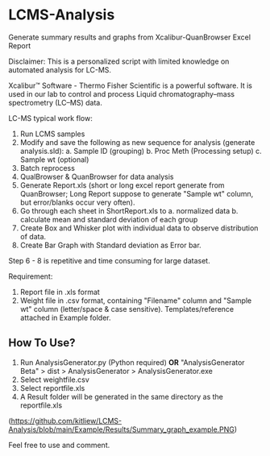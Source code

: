 # LCMS-Analysis
Generate summary results and graphs from Xcalibur-QuanBrowser Excel Report

Disclaimer: This is a personalized script with limited knowledge on automated analysis for LC-MS.


Xcalibur™ Software - Thermo Fisher Scientific is a powerful software. It is used in our lab to control and process Liquid chromatography–mass spectrometry (LC–MS) data.

LC-MS typical work flow:
1. Run LCMS samples
2. Modify and save the following as new sequence for analysis (generate analysis.sld):
      a. Sample ID (grouping)
      b. Proc Meth (Processing setup)
      c. Sample wt (optional)
3. Batch reprocess
4. QualBrowser & QuanBrowser for data analysis
5. Generate Report.xls (short or long excel report generate from QuanBrowser; Long Report suppose to generate "Sample wt" column, but error/blanks occur very often).
6. Go through each sheet in ShortReport.xls to 
      a. normalized data
      b. calculate mean and standard deviation of each group
7. Create Box and Whisker plot with individual data to observe distribution of data.
8. Create Bar Graph with Standard deviation as Error bar.  


Step 6 - 8 is repetitive and time consuming for large dataset.


Requirement:
1. Report file in .xls format
2. Weight file in .csv format, containing "Filename" column and "Sample wt" column (letter/space & case sensitive).
Templates/reference attached in Example folder.
 
## How To Use?
1. Run AnalysisGenerator.py (Python required) **OR** "AnalysisGenerator Beta" > dist > AnalysisGenerator > AnalysisGenerator.exe
2. Select weightfile.csv
3. Select reportfile.xls
4. A Result folder will be generated in the same directory as the reportfile.xls

(https://github.com/kitliew/LCMS-Analysis/blob/main/Example/Results/Summary_graph_example.PNG)

Feel free to use and comment.

